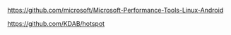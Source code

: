 https://github.com/microsoft/Microsoft-Performance-Tools-Linux-Android

https://github.com/KDAB/hotspot
